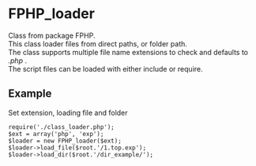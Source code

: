 # FPHP_loader #
   
Class from package FPHP.   
This class loader files from direct paths, or folder path.   
The class supports multiple file name extensions to check and defaults to _.php_ .   
The script files can be loaded with either include or require.   
   
## Example  
Set extension, loading file and folder   
   
```
require('./class_loader.php');   
$ext = array('php', 'exp');   
$loader = new FPHP_loader($ext);   
$loader->load_file($root.'/1.top.exp');   
$loader->load_dir($root.'/dir_example/');   
```
